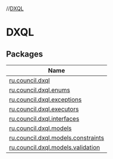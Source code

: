 //[DXQL](index.md)

# DXQL

## Packages

| Name |
|---|
| [ru.council.dxql](-d-x-q-l/ru.council.dxql/index.md) | Корень проекта DXQL |
| [ru.council.dxql.enums](-d-x-q-l/ru.council.dxql.enums/index.md) |
| [ru.council.dxql.exceptions](-d-x-q-l/ru.council.dxql.exceptions/index.md) |
| [ru.council.dxql.executors](-d-x-q-l/ru.council.dxql.executors/index.md) |
| [ru.council.dxql.interfaces](-d-x-q-l/ru.council.dxql.interfaces/index.md) |
| [ru.council.dxql.models](-d-x-q-l/ru.council.dxql.models/index.md) |
| [ru.council.dxql.models.constraints](-d-x-q-l/ru.council.dxql.models.constraints/index.md) |
| [ru.council.dxql.models.validation](-d-x-q-l/ru.council.dxql.models.validation/index.md) |
